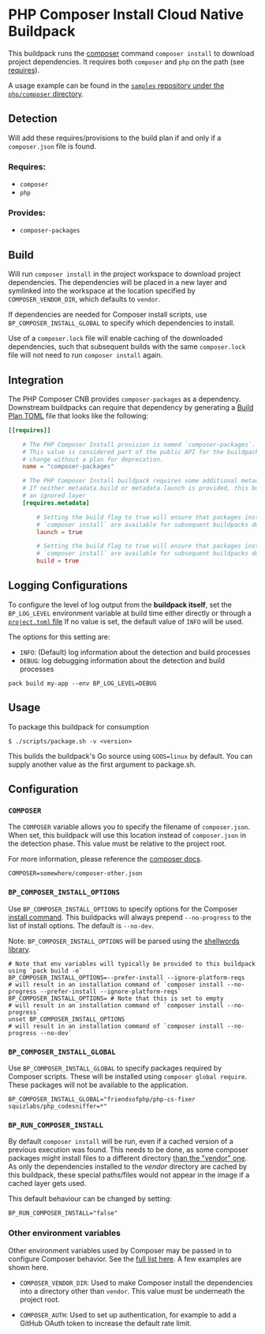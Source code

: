 # PHP Composer Install Cloud Native Buildpack

This buildpack runs the [composer](https://getcomposer.org/) command `composer install`  to download project dependencies.
It requires both `composer` and `php` on the path (see [requires](#requires)).

A usage example can be found in the
[`samples` repository under the `php/composer` directory](https://github.com/paketo-buildpacks/samples/tree/main/php/composer).

## Detection

Will add these requires/provisions to the build plan if and only if a `composer.json` file is found.

### Requires:

- `composer`
- `php`

### Provides:

- `composer-packages`

## Build

Will run `composer install` in the project workspace to download project dependencies.
The dependencies will be placed in a new layer and symlinked into the workspace at the 
location specified by `COMPOSER_VENDOR_DIR`, which defaults to `vendor`.

If dependencies are needed for Composer install scripts, use `BP_COMPOSER_INSTALL_GLOBAL`
to specify which dependencies to install. 

Use of a `composer.lock` file will enable caching of the downloaded dependencies, such that
subsequent builds with the same `composer.lock` file will not need to run `composer install` again.

## Integration

The PHP Composer CNB provides `composer-packages` as a dependency. Downstream buildpacks
can require that dependency by generating a [Build Plan
TOML](https://github.com/buildpacks/spec/blob/master/buildpack.md#build-plan-toml)
file that looks like the following:

```toml
[[requires]]

    # The PHP Composer Install provision is named `composer-packages`.
    # This value is considered part of the public API for the buildpack and will not 
    # change without a plan for deprecation.
    name = "composer-packages"

    # The PHP Composer Install buildpack requires some additional metadata options.
    # If neither metadata.build or metadata.launch is provided, this buidpack will contribute
    # an ignored layer
    [requires.metadata]

        # Setting the build flag to true will ensure that packages installed by running
        # `composer install` are available for subsequent buildpacks during their launch phase
        launch = true

        # Setting the build flag to true will ensure that packages installed by running
        # `composer install` are available for subsequent buildpacks during their build phase
        build = true
```
## Logging Configurations

To configure the level of log output from the **buildpack itself**, set the
`BP_LOG_LEVEL` environment variable at build time either directly or through
a [`project.toml` file](https://github.com/buildpacks/spec/blob/main/extensions/project-descriptor.md)
If no value is set, the default value of `INFO` will be used.

The options for this setting are:
- `INFO`: (Default) log information about the detection and build processes
- `DEBUG`: log debugging information about the detection and build processes

```shell
pack build my-app --env BP_LOG_LEVEL=DEBUG
```

## Usage

To package this buildpack for consumption

```
$ ./scripts/package.sh -v <version>
```

This builds the buildpack's Go source using `GOOS=linux` by default. You can supply another value as the first argument to package.sh.

## Configuration

### `COMPOSER`

The `COMPOSER` variable allows you to specify the filename of `composer.json`.
When set, this buildpack will use this location instead of `composer.json` in the detection phase.
This value must be relative to the project root.

For more information, please reference the [composer docs](https://getcomposer.org/doc/03-cli.md#composer).

```shell
COMPOSER=somewhere/composer-other.json
```

### `BP_COMPOSER_INSTALL_OPTIONS`

Use `BP_COMPOSER_INSTALL_OPTIONS` to specify options for the Composer [install command](https://getcomposer.org/doc/03-cli.md#install-i).
This buildpacks will always prepend `--no-progress` to the list of install options.
The default is `--no-dev`.

Note: `BP_COMPOSER_INSTALL_OPTIONS` will be parsed using the [shellwords library](https://github.com/mattn/go-shellwords).

```shell
# Note that env variables will typically be provided to this buildpack using `pack build -e`
BP_COMPOSER_INSTALL_OPTIONS=--prefer-install --ignore-platform-reqs
# will result in an installation command of `composer install --no-progress --prefer-install --ignore-platform-reqs`
BP_COMPOSER_INSTALL_OPTIONS= # Note that this is set to empty
# will result in an installation command of `composer install --no-progress`
unset BP_COMPOSER_INSTALL_OPTIONS
# will result in an installation command of `composer install --no-progress --no-dev`
```

### `BP_COMPOSER_INSTALL_GLOBAL`

Use `BP_COMPOSER_INSTALL_GLOBAL` to specify packages required by Composer scripts.
These will be installed using `composer global require`.
These packages will not be available to the application.

```shell
BP_COMPOSER_INSTALL_GLOBAL="friendsofphp/php-cs-fixer squizlabs/php_codesniffer=*"
```

### `BP_RUN_COMPOSER_INSTALL`

By default `composer install` will be run, even if a cached version of a
previous execution was found. This needs to be done, as some composer packages
might install files to a different directory [than the "vendor"
one](https://getcomposer.org/doc/faqs/how-do-i-install-a-package-to-a-custom-path-for-my-framework.md).
As only the dependencies installed to the _vendor_ directory are cached by this
buildpack, these special paths/files would not appear in the image if a cached
layer gets used.

This default behaviour can be changed by setting:

```shell
BP_RUN_COMPOSER_INSTALL="false"
```

### Other environment variables

Other environment variables used by Composer may be passed in to configure Composer behavior. 
See the [full list here](https://getcomposer.org/doc/03-cli.md#environment-variables).
A few examples are shown here.

- `COMPOSER_VENDOR_DIR`:
Used to make Composer install the dependencies into a directory other than `vendor`. 
This value must be underneath the project root.

- `COMPOSER_AUTH`:
Used to set up authentication, for example to add a GitHub OAuth token to increase the 
default rate limit.
